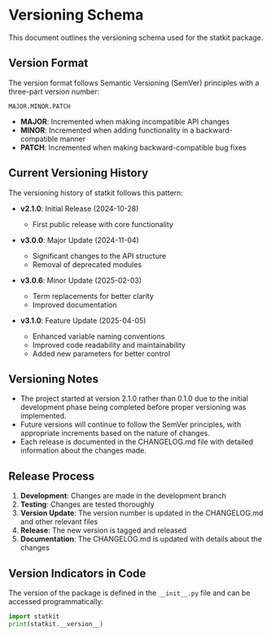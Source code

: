 # Versioning Schema

This document outlines the versioning schema used for the statkit package.

## Version Format

The version format follows Semantic Versioning (SemVer) principles with a three-part version number:

```
MAJOR.MINOR.PATCH
```

- **MAJOR**: Incremented when making incompatible API changes
- **MINOR**: Incremented when adding functionality in a backward-compatible manner
- **PATCH**: Incremented when making backward-compatible bug fixes

## Current Versioning History

The versioning history of statkit follows this pattern:

- **v2.1.0**: Initial Release (2024-10-28)
  - First public release with core functionality

- **v3.0.0**: Major Update (2024-11-04)
  - Significant changes to the API structure
  - Removal of deprecated modules

- **v3.0.6**: Minor Update (2025-02-03)
  - Term replacements for better clarity
  - Improved documentation

- **v3.1.0**: Feature Update (2025-04-05)
  - Enhanced variable naming conventions
  - Improved code readability and maintainability
  - Added new parameters for better control

## Versioning Notes

- The project started at version 2.1.0 rather than 0.1.0 due to the initial development phase being completed before proper versioning was implemented.
- Future versions will continue to follow the SemVer principles, with appropriate increments based on the nature of changes.
- Each release is documented in the CHANGELOG.md file with detailed information about the changes made.

## Release Process

1. **Development**: Changes are made in the development branch
2. **Testing**: Changes are tested thoroughly
3. **Version Update**: The version number is updated in the CHANGELOG.md and other relevant files
4. **Release**: The new version is tagged and released
5. **Documentation**: The CHANGELOG.md is updated with details about the changes

## Version Indicators in Code

The version of the package is defined in the `__init__.py` file and can be accessed programmatically:

```python
import statkit
print(statkit.__version__)
``` 